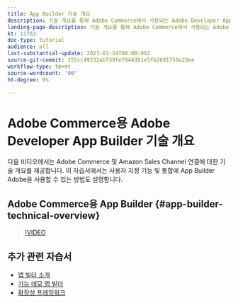 ```yaml
---
title: App Builder 기술 개요
description: 기술 개요를 통해 Adobe Commerce에서 사용되는 Adobe Developer App Builder에 대해 알아봅니다
landing-page-description: 기술 개요를 통해 Adobe Commerce에서 사용되는 Adobe Developer App Builder에 대해 알아봅니다
kt: 11763
doc-type: tutorial
audience: all
last-substantial-update: 2023-01-24T00:00:00Z
source-git-commit: 155cc49232ab739fe78443b1e5fb2691759a23ee
workflow-type: tm+mt
source-wordcount: '90'
ht-degree: 0%

---
```



# Adobe Commerce용 Adobe Developer App Builder 기술 개요

다음 비디오에서는 Adobe Commerce 및 Amazon Sales Channel 연결에 대한 기술 개요를 제공합니다. 이 자습서에서는 사용자 지정 기능 및 통합에 App Builder Adobe을 사용할 수 있는 방법도 설명합니다.


## Adobe Commerce용 App Builder {#app-builder-technical-overview}

>[!VIDEO](https://video.tv.adobe.com/v/3413512)


## 추가 관련 자습서

- [앱 빌더 소개](../app-builder/introduction-to-app-builder.md)
- [기능 데모 앱 빌더](../app-builder/app-builder-functional-demonstration.md)
- [확장성 프레임워크](../app-builder/extensibility-framework-commerce-eventing.md)
